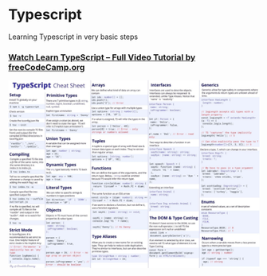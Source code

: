# Typescript
Learning Typescript in very basic steps
### [Watch Learn TypeScript – Full Video Tutorial by freeCodeCamp.org](https://www.youtube.com/watch?v=30LWjhZzg50) 
![TypeScript Cheetsheet](typescript.jpeg)